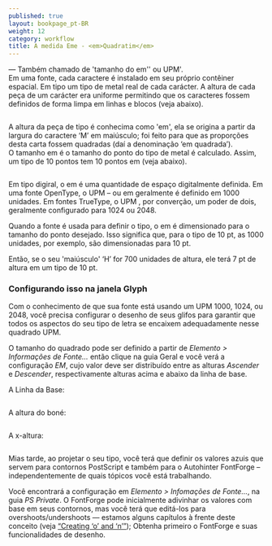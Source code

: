 ```yaml
---
published: true
layout: bookpage_pt-BR
weight: 12
category: workflow
title: A medida Eme - <em>Quadratim</em>
---
```


&mdash; Também chamado de 'tamanho do em'' ou UPM'.  
Em uma fonte, cada caractere é instalado em seu próprio contêiner espacial. Em tipo um tipo 
de metal real de cada carácter. A altura de cada peça de um carácter era uniforme
permitindo que os caracteres fossem definidos de forma limpa em linhas e blocos (veja abaixo).

<img src="../en-US/images/MetalTypeZoomIn.JPG" alt>

A altura da peça de tipo é conhecima como 'em', ela se origina a partir da largura do caractere
‘M’ em maiúsculo; foi feito para que as proporções desta carta fossem quadradas (daí a denominação ‘em
quadrada’).  
O tamanho em é o tamanho do ponto do tipo de metal é calculado. Assim, um tipo de 10 pontos tem 10
pontos em (veja abaixo).

<img src="../en-US/images/em-metal-type.svg" alt>

Em tipo digiral, o em é uma quantidade de espaço digitalmente definida. Em uma fonte OpenType, o UPM &ndash;
ou em geralmente é definido em 1000 unidades. Em fontes TrueType, o UPM , por converção, um poder de dois,
geralmente configurado para 1024 ou 2048.

Quando a fonte é usada para definir o tipo, o em é dimensionado para o tamanho do ponto desejado. Isso significa que,
para o tipo de 10 pt, as 1000 unidades, por exemplo, são dimensionadas para 10 pt.

Então, se o seu 'maiúsculo' ‘H’ for 700 unidades de altura, ele terá 7 pt de altura em um tipo de 10 pt.

### Configurando isso na janela Glyph

Com o conhecimento de que sua fonte está usando um UPM 1000, 1024, ou 2048, você precisa configurar o desenho
de seus glifos para garantir que todos os aspectos do seu tipo de letra se encaixem adequadamente nesse quadrado UPM.

O tamanho do quadrado pode ser definido a partir de *Elemento > Informações de Fonte&hellip;* então clique na guia Geral
e você verá a configuração *EM*, cujo valor deve ser distribuído entre as alturas *Ascender* e
*Descender*, respectivamente alturas acima e abaixo da linha de base.

A Linha da Base:

<img src="../en-US/images/baseline.png" alt>

A altura do boné:

<img src="../en-US/images/capheight.png" alt>

A x-altura:

<img src="../en-US/images/xheight.png" alt>

Mias tarde, ao projetar o seu tipo, você terá que definir os valores azuis que servem para contornos PostScript
e também para o Autohinter FontForge &ndash; independentemente de quais tópicos você está trabalhando.
  
Você encontrará a configuração em *Elemento > Infomações de Fonte&hellip;*, na guia *PS Private*. O FontForge pode
inicialmente adivinhar os valores com base em seus contornos, mas você terá que editá-los para
overshoots/undershoots &mdash; estamos alguns capítulos à frente deste conceito (veja
[“Creating ‘o’ and ‘n’”]); Obtenha primeiro o FontForge e suas funcionalidades de desenho.

[“Creating ‘o’ and ‘n’”]: Creating_o_and_n.html
